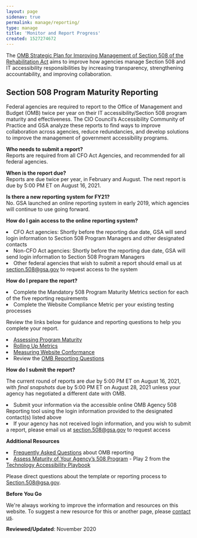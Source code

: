 ```yaml
---
layout: page
sidenav: true
permalink: manage/reporting/
type: manage
title: 'Monitor and Report Progress'
created: 1527274672
---
```


<p dir="ltr">
  The <a href="https://obamawhitehouse.archives.gov/sites/default/files/omb/procurement/memo/strategic-plan-508-compliance.pdf">OMB Strategic Plan for Improving Management of Section 508 of the Rehabilitation Act</a> aims to improve how agencies manage Section 508 and IT accessibility responsibilities by increasing transparency, strengthening accountability, and improving collaboration.
</p>

<h2 dir="ltr">
  Section 508 Program Maturity Reporting
</h2>

<p dir="ltr">
  Federal agencies are required to report to the Office of Management and Budget (OMB) twice per year on their IT accessibility/Section 508 program maturity and effectiveness. The CIO Council’s Accessibility Community of Practice and GSA analyze these reports to find ways to improve collaboration across agencies, reduce redundancies, and develop solutions to improve the management of government accessibility programs.
</p>

<p dir="ltr">
  <strong>Who needs to submit a report?</strong><br /> Reports are required from all CFO Act Agencies, and recommended for all federal agencies.
</p>

<p dir="ltr">
  <strong>When is the report due?</strong><br /> Reports are due twice per year, in February and August. The next report is due by 5:00 PM ET on August 16, 2021.
</p>

<p dir="ltr">
  <strong>Is there a new reporting system for FY21?</strong><br /> No.&nbsp;GSA launched an online reporting system in early 2019, which agencies will continue to use going forward.
</p>

<p dir="ltr">
  <strong>How do I gain access to the online reporting system?</strong>
</p>

<li dir="ltr">
  CFO Act agencies: Shortly before the reporting due date, GSA will send login information to Section 508 Program Managers and other designated contacts
</li>
<li dir="ltr">
  Non-CFO Act agencies: Shortly before the reporting due date, GSA will send login information to Section 508 Program Managers
</li>
<li dir="ltr">
  Other federal agencies that wish to submit a report should email us at <a class="mailto" href="mailto:section.508@gsa.gov">section.508@gsa.gov</a> to request access to the system
</li>

<p dir="ltr">
  <strong>How do I prepare the report?</strong>
</p>

<li dir="ltr">
  Complete the Mandatory 508 Program Maturity Metrics section for each of the five reporting requirements
</li>
<li dir="ltr">
  Complete the Website Compliance Metric per your existing testing processes
</li>

<p dir="ltr">
  Review the links below for guidance and reporting questions to help you complete your report.
</p>

<li dir="ltr">
  <a href="https://www.section508.gov/manage/reporting/guidelines-program-maturity">Assessing Program Maturity</a>
</li>
<li dir="ltr">
  <a href="https://www.section508.gov/manage/reporting/guidelines-roll-up-metrics">Rolling Up Metrics</a>
</li>
<li dir="ltr">
  <a href="https://www.section508.gov/manage/reporting/guidelines-conformance">Measuring Website Conformance</a>
</li>
<li dir="ltr">
  Review the <a href="https://www.section508.gov/manage/reporting/questions">OMB Reporting Questions</a>
</li>

<p dir="ltr">
  <strong>How do I submit the report?</strong>
</p>

<p dir="ltr">
  The current round of reports are&nbsp;<em>due&nbsp;</em>by 5:00 PM ET on August 16, 2021, with&nbsp;<em>final snapshots</em>&nbsp;due by 5:00 PM ET on August 28, 2021&nbsp;unless your agency has negotiated a different date with OMB.
</p>

<li dir="ltr">
    Submit your information via the accessible online OMB Agency 508 Reporting tool using the login information provided to the designated contact(s) listed above
</li>

<li dir="ltr">
If your agency has not received login information, and you wish to submit a report, please email us at <a class="mailto" href="mailto:section.508@gsa.gov">section.508@gsa.gov</a> to request access

</li>

<p dir="ltr">
  <strong>Additional Resources</strong>
</p>

<li dir="ltr">
  <a href="https://www.section508.gov/manage/reporting/faq">Frequently Asked Questions</a> about OMB reporting
</li>
<li dir="ltr">
  <a href="https://www.section508.gov/tools/playbooks/technology-accessibility-playbook-intro/play02">Assess Maturity of Your Agency’s 508 Program</a> - Play 2 from the <a href="https://www.section508.gov/tools/playbooks/technology-accessibility-playbook-intro">Technology Accessibility Playbook</a>
</li>

<p dir="ltr">
  Please direct questions about the template or reporting process to <a href="mailto:Section.508@gsa.gov" target="_blank">Section.508@gsa.gov</a>.
</p>

<div class="border-base radius-lg border-1px">
  <div class="panel-body padding-3">
    <strong>Before You Go</strong> 
<p dir="ltr">
      We're always working to improve the information and resources on this website. To suggest a new resource for this or another page, please <a class="mailto" href="mailto:section.508@gsa.gov">contact us</a>.
    </p>
  </div>
</div>

**Reviewed/Updated**: November 2020